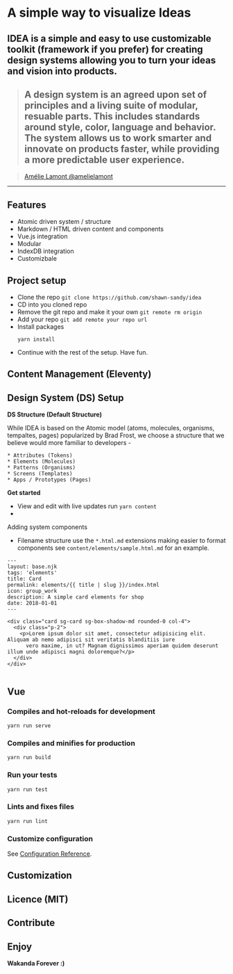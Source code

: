 # A simple way to visualize Ideas

## IDEA is a simple and easy to use customizable toolkit (framework if you prefer) for creating design systems allowing you to turn your ideas and vision into products.

> ## A design system is an agreed upon set of principles and a living suite of modular, resuable parts. This includes standards around style, color, language and behavior. The system allows us to work smarter and innovate on products faster, while providing a more predictable user experience.

> [Amélie Lamont @amelielamont](https://twitter.com/amelielamont/status/1072917354819059713)

---

## Features

- Atomic driven system / structure
- Markdown / HTML driven content and components
- Vue.js integration
- Modular
- IndexDB integration
- Customizbale

## Project setup

- Clone the repo `git clone https://github.com/shawn-sandy/idea`
- CD into you cloned repo
- Remove the git repo and make it your own `git remote rm origin`
- Add your repo `git add remote your repo url`
- Install packages
  ```
  yarn install
  ```
- Continue with the rest of the setup. Have fun.

## Content Management (Eleventy)

## Design System (DS) Setup

**DS Structure (Default Structure)**

While IDEA is based on the Atomic model (atoms, molecules, organisms, tempaltes, pages) popularized by Brad Frost, we choose a structure that we believe would more familiar to developers -

    * Attributes (Tokens)
    * Elements (Molecules)
    * Patterns (Organisms)
    * Screens (Templates)
    * Apps / Prototypes (Pages)

**Get started**

- View and edit with live updates run `yarn content`
-

Adding system components

- Filename structure use the `*.html.md` extensions making easier to format components see `content/elements/sample.html.md` for an example.

```
---
layout: base.njk
tags: 'elements'
title: Card
permalink: elements/{{ title | slug }}/index.html
icon: group_work
description: A simple card elements for shop
date: 2018-01-01
---

<div class="card sg-card sg-box-shadow-md rounded-0 col-4">
  <div class="p-2">
    <p>Lorem ipsum dolor sit amet, consectetur adipisicing elit. Aliquam ab nemo adipisci sit veritatis blanditiis iure
      vero maxime, in ut? Magnam dignissimos aperiam quidem deserunt illum unde adipisci magni doloremque?</p>
  </div>
</div>


```

## Vue

### Compiles and hot-reloads for development

```
yarn run serve
```

### Compiles and minifies for production

```
yarn run build
```

### Run your tests

```
yarn run test
```

### Lints and fixes files

```
yarn run lint
```

### Customize configuration

See [Configuration Reference](https://cli.vuejs.org/config/).

## Customization

## Licence (MIT)

## Contribute

## Enjoy

**Wakanda Forever :)**
